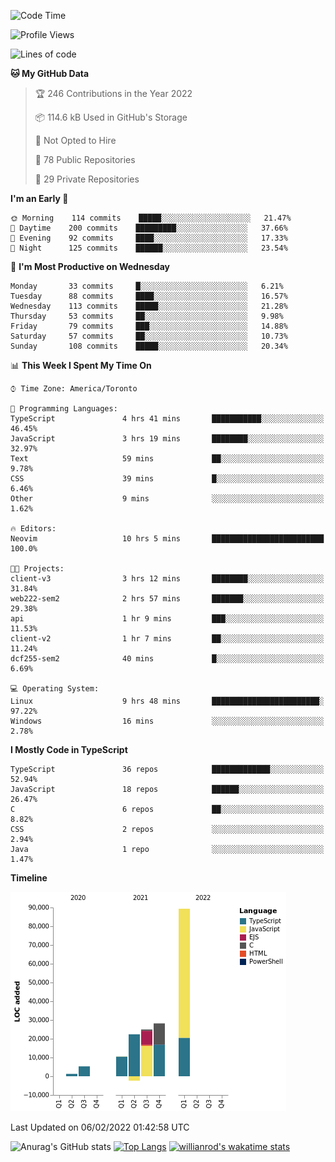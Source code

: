 <!--START_SECTION:waka-->
![Code Time](http://img.shields.io/badge/Code%20Time-141%20hrs%2021%20mins-blue)

![Profile Views](http://img.shields.io/badge/Profile%20Views-25-blue)

![Lines of code](https://img.shields.io/badge/From%20Hello%20World%20I%27ve%20Written-180%20Thousand%20lines%20of%20code-blue)

**🐱 My GitHub Data** 

> 🏆 246 Contributions in the Year 2022
 > 
> 📦 114.6 kB Used in GitHub's Storage 
 > 
> 🚫 Not Opted to Hire
 > 
> 📜 78 Public Repositories 
 > 
> 🔑 29 Private Repositories  
 > 
**I'm an Early 🐤** 

```text
🌞 Morning    114 commits    █████░░░░░░░░░░░░░░░░░░░░   21.47% 
🌆 Daytime    200 commits    █████████░░░░░░░░░░░░░░░░   37.66% 
🌃 Evening    92 commits     ████░░░░░░░░░░░░░░░░░░░░░   17.33% 
🌙 Night      125 commits    ██████░░░░░░░░░░░░░░░░░░░   23.54%

```
📅 **I'm Most Productive on Wednesday** 

```text
Monday       33 commits     █░░░░░░░░░░░░░░░░░░░░░░░░   6.21% 
Tuesday      88 commits     ████░░░░░░░░░░░░░░░░░░░░░   16.57% 
Wednesday    113 commits    █████░░░░░░░░░░░░░░░░░░░░   21.28% 
Thursday     53 commits     ██░░░░░░░░░░░░░░░░░░░░░░░   9.98% 
Friday       79 commits     ███░░░░░░░░░░░░░░░░░░░░░░   14.88% 
Saturday     57 commits     ██░░░░░░░░░░░░░░░░░░░░░░░   10.73% 
Sunday       108 commits    █████░░░░░░░░░░░░░░░░░░░░   20.34%

```


📊 **This Week I Spent My Time On** 

```text
⌚︎ Time Zone: America/Toronto

💬 Programming Languages: 
TypeScript               4 hrs 41 mins       ███████████░░░░░░░░░░░░░░   46.45% 
JavaScript               3 hrs 19 mins       ████████░░░░░░░░░░░░░░░░░   32.97% 
Text                     59 mins             ██░░░░░░░░░░░░░░░░░░░░░░░   9.78% 
CSS                      39 mins             █░░░░░░░░░░░░░░░░░░░░░░░░   6.46% 
Other                    9 mins              ░░░░░░░░░░░░░░░░░░░░░░░░░   1.62%

🔥 Editors: 
Neovim                   10 hrs 5 mins       █████████████████████████   100.0%

🐱‍💻 Projects: 
client-v3                3 hrs 12 mins       ████████░░░░░░░░░░░░░░░░░   31.84% 
web222-sem2              2 hrs 57 mins       ███████░░░░░░░░░░░░░░░░░░   29.38% 
api                      1 hr 9 mins         ███░░░░░░░░░░░░░░░░░░░░░░   11.53% 
client-v2                1 hr 7 mins         ██░░░░░░░░░░░░░░░░░░░░░░░   11.24% 
dcf255-sem2              40 mins             █░░░░░░░░░░░░░░░░░░░░░░░░   6.69%

💻 Operating System: 
Linux                    9 hrs 48 mins       ████████████████████████░   97.22% 
Windows                  16 mins             ░░░░░░░░░░░░░░░░░░░░░░░░░   2.78%

```

**I Mostly Code in TypeScript** 

```text
TypeScript               36 repos            █████████████░░░░░░░░░░░░   52.94% 
JavaScript               18 repos            ██████░░░░░░░░░░░░░░░░░░░   26.47% 
C                        6 repos             ██░░░░░░░░░░░░░░░░░░░░░░░   8.82% 
CSS                      2 repos             ░░░░░░░░░░░░░░░░░░░░░░░░░   2.94% 
Java                     1 repo              ░░░░░░░░░░░░░░░░░░░░░░░░░   1.47%

```


**Timeline**

![Chart not found](https://raw.githubusercontent.com/wise-introvert/wise-introvert/master/charts/bar_graph.png) 


 Last Updated on 06/02/2022 01:42:58 UTC
<!--END_SECTION:waka-->

![Anurag's GitHub stats](https://github-readme-stats.vercel.app/api?username=wise-introvert&count_private=true&show_icons=true)
[![Top Langs](https://github-readme-stats.vercel.app/api/top-langs/?username=wise-introvert&langs_count=10)](https://github.com/anuraghazra/github-readme-stats)
[![willianrod's wakatime stats](https://github-readme-stats.vercel.app/api/wakatime?username=wiseintrovert)](https://github.com/anuraghazra/github-readme-stats)

